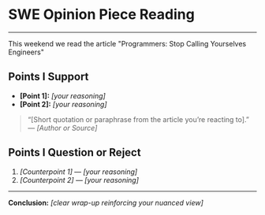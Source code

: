 # SWE Opinion Piece Reading

---

This weekend we read the article "Programmers: Stop Calling Yourselves Engineers"

## Points I Support
- **[Point 1]:** *[your reasoning]*
- **[Point 2]:** *[your reasoning]*

> “[Short quotation or paraphrase from the article you’re reacting to].”
> — *[Author or Source]*

## Points I Question or Reject
1. *[Counterpoint 1]* — *[your reasoning]*
2. *[Counterpoint 2]* — *[your reasoning]*

---

**Conclusion:** *[clear wrap-up reinforcing your nuanced view]*  

